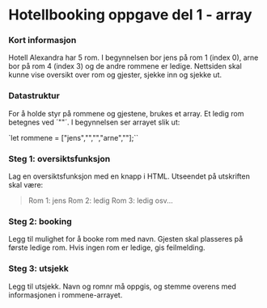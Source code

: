 # Hotellbooking oppgave del 1 - array

### Kort informasjon
Hotell Alexandra har 5 rom. I begynnelsen bor jens på rom 1 (index 0),
arne bor på rom 4 (index 3) og de andre rommene er ledige.
Nettsiden skal kunne vise oversikt over rom og gjester, sjekke inn og 
sjekke ut.

### Datastruktur
For å holde styr på rommene og gjestene, brukes et array. Et ledig rom betegnes
ved ´""´. I begynnelsen ser arrayet slik ut:

`let rommene = ["jens","","","arne",""];``

### Steg 1: oversiktsfunksjon
Lag en oversiktsfunksjon med en knapp i HTML.
Utseendet på utskriften skal være:

> Rom 1: jens
> Rom 2: ledig
> Rom 3: ledig
> osv...

### Steg 2: booking
Legg til mulighet for å booke rom med navn. Gjesten skal plasseres
på første ledige rom. Hvis ingen rom er ledige, gis feilmelding.

### Steg 3: utsjekk
Legg til utsjekk. Navn og romnr må oppgis, og stemme overens 
med informasjonen i rommene-arrayet. 
